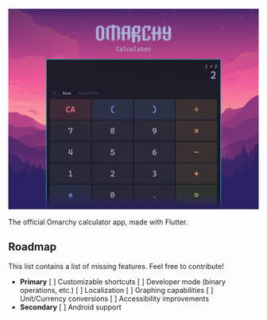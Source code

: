 ![Omarchy Calculator](test/goldens/cover.png)

The official Omarchy calculator app, made with Flutter.

## Roadmap

This list contains a list of missing features. Feel free to contribute!

* **Primary**
    [ ] Customizable shortcuts
    [ ] Developer mode (binary operations, etc.)
    [ ] Localization
    [ ] Graphing capabilities
    [ ] Unit/Currency conversions
    [ ] Accessibility improvements
* **Secondary**
    [ ] Android support
